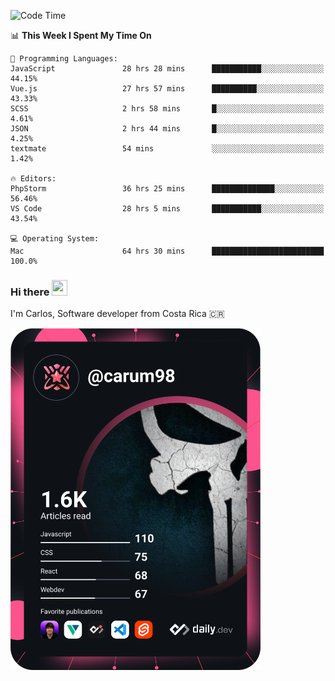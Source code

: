 
<!--START_SECTION:waka-->
![Code Time](http://img.shields.io/badge/Code%20Time-9%2C490%20hrs%2011%20mins-blue)

📊 **This Week I Spent My Time On** 

```text
💬 Programming Languages: 
JavaScript               28 hrs 28 mins      ███████████░░░░░░░░░░░░░░   44.15% 
Vue.js                   27 hrs 57 mins      ██████████░░░░░░░░░░░░░░░   43.33% 
SCSS                     2 hrs 58 mins       █░░░░░░░░░░░░░░░░░░░░░░░░   4.61% 
JSON                     2 hrs 44 mins       █░░░░░░░░░░░░░░░░░░░░░░░░   4.25% 
textmate                 54 mins             ░░░░░░░░░░░░░░░░░░░░░░░░░   1.42%

🔥 Editors: 
PhpStorm                 36 hrs 25 mins      ██████████████░░░░░░░░░░░   56.46% 
VS Code                  28 hrs 5 mins       ███████████░░░░░░░░░░░░░░   43.54%

💻 Operating System: 
Mac                      64 hrs 30 mins      █████████████████████████   100.0%

```


<!--END_SECTION:waka-->

### Hi there <img src="https://media.giphy.com/media/hvRJCLFzcasrR4ia7z/giphy.gif" width="25px" height="25px">

I'm Carlos, Software developer from Costa Rica 🇨🇷

<a href="https://app.daily.dev/carum98"><img src="https://github.com/carum98/carum98/blob/main/devcard.svg" width="400" alt="Carlos Umaña Acevedo's Dev Card"/></a>
